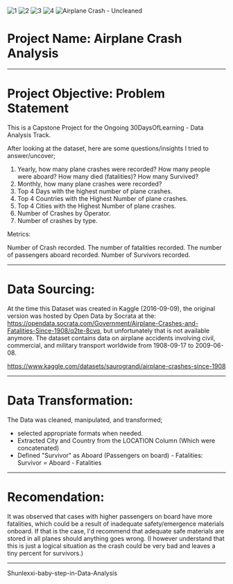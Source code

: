 ![1](https://user-images.githubusercontent.com/51166816/179036167-9b283b11-e51a-4219-8d89-741b00b48cbb.png)
![2](https://user-images.githubusercontent.com/51166816/179036180-c5950987-888c-4449-9625-6a434c050525.png)
![3](https://user-images.githubusercontent.com/51166816/179036184-4d2353e2-c132-4822-8232-9c2ed0ec76de.png)
![4](https://user-images.githubusercontent.com/51166816/179036188-a9263a38-5d53-4be4-9ce9-aeb786efdf7f.png)
![Airplane Crash - Uncleaned](https://user-images.githubusercontent.com/51166816/179035660-1de6012c-042e-4e5a-af19-2e7ff94c6f61.JPG)
# Project Name: Airplane Crash Analysis
---
# Project Objective: Problem Statement
This is a Capstone Project for the Ongoing 30DaysOfLearning - Data Analysis Track.

After looking at the dataset, here are some questions/insights I tried to answer/uncover;
1. Yearly, how many plane crashes were recorded? How many people were aboard? How many died (fatalities)? How many Survived?
2. Monthly, how many plane crashes were recorded?
3. Top 4 Days with the highest number of plane crashes.
4. Top 4 Countries with the Highest Number of plane crashes.
5. Top 4 Cities with the Highest Number of plane crashes.
6. Number of Crashes by Operator.
7. Number of crashes by type.

Metrics:

Number of Crash recorded.
The number of fatalities recorded.
The number of passengers aboard recorded.
Number of Survivors recorded.

---

# Data Sourcing:

At the time this Dataset was created in Kaggle (2016-09-09), the original version was hosted by Open Data by Socrata at the: https://opendata.socrata.com/Government/Airplane-Crashes-and-Fatalities-Since-1908/q2te-8cvq, but unfortunately that is not available anymore. The dataset contains data on airplane accidents involving civil, commercial, and military transport worldwide from 1908-09-17 to 2009-06-08.

https://www.kaggle.com/datasets/saurograndi/airplane-crashes-since-1908

---

# Data Transformation:
The Data was cleaned, manipulated, and transformed; 
* selected appropriate formats when needed.
* Extracted City and Country from the LOCATION Column (Which were concatenated)
* Defined "Survivor" as Aboard (Passengers on board) - Fatalities: Survivor = Aboard - Fatalities

---

# Recomendation: 
It was observed that cases with higher passengers on board have more fatalities, which could be a result of inadequate safety/emergence materials onboard. If that is the case, I'd recommend that adequate safe materials are stored in all planes should anything goes wrong. (I however understand that this is just a logical situation as the crash could be very bad and leaves a tiny percent for survivors.)


---

Shunlexxi-baby-step-in-Data-Analysis
